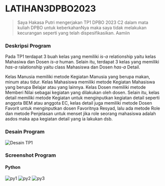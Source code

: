 # LATIHAN3DPBO2023

> Saya Hakasa Putri mengerjakan TP1 DPBO 2023 C2 dalam mata kuliah DPBO untuk keberkahanNya 
> maka saya tidak melakukan kecurangan seperti yang telah dispesifikasikan. Aamiin 

### Deskripsi Program 
Pada TP1 terdapat 3 buah kelas yang memiliki <em>is-a</em> relationship yaitu kelas Mahasiwa dan Dosen <em>is-a</em> human. Selain itu, terdapat 3 kelas yang memiliki <em>has-a</em> ralationship yaitu class Mahasiswa dan Dosen <em>has-a</em> Detail. 

Kelas Manusia memiliki metode Kegiatan Manusia yang berupa makan, minum atau tidur. Kelas Mahasiswa memiliki metode Kegiatan Mahasiswa yang berupa Belajar atau yang lainnya. Kelas Dosen memiliki metode Memberi Nilai sebagai kegiatan yang dilakukan oleh dosen. Selain itu, kelas detail memiliki metode Kegiatan untuk menginputkan kegiatan detail seperti anggota BEM atau anggota EC, kelas detail juga memiliki metode Dosen Favorit untuk menginputkan dosen Favoritnya Resyad, lalu ada metode Role dan metode Penjelasan untuk menset jika role seorang mahasiswa adalah asdos maka apa kegiatan detail yang ia lakukan dsb.


### Desain Program

![Desain TP1](https://user-images.githubusercontent.com/101456296/224487285-79f96e6a-34ca-4fde-b05d-d93babeee6af.png)


### Screenshot Program

#### Python

![py1](https://user-images.githubusercontent.com/101456296/224487292-68add3d3-7cfa-475e-80c9-5fc04034acc1.png)
![py2](https://user-images.githubusercontent.com/101456296/224487293-dfbc96c5-1640-4333-b499-6f0c1febf2ee.png)
![py3](https://user-images.githubusercontent.com/101456296/224487296-d2dddc44-b76b-49fc-a720-9746efa523d4.png)




